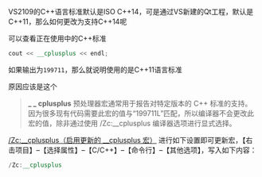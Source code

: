 VS2109的C++语言标准默认是ISO C++14，可是通过VS新建的Qt工程，默认是C++11，那么如何更改为支持C++14呢


可以查看正在使用中的C++标准

```C++
cout << __cplusplus << endl;
```

如果输出为`199711`，那么就说明使用的是C++11语言标准

原因应该是这个
> **_ _ cplusplus** 预处理器宏通常用于报告对特定版本的 C++ 标准的支持。 因为很多现有代码需要此宏的值与“199711L”匹配，所以编译器不会更改此宏的值，除非通过使用 /Zc:__cplusplus 编译器选项进行显式选择。

[/Zc:__cplusplus（启用更新的 __cplusplus 宏）](https://docs.microsoft.com/zh-cn/cpp/build/reference/zc-cplusplus?view=msvc-160&viewFallbackFrom=vs-2019)
进行如下设置即可更新宏，【右击项目】–【选择属性】–【C/C++】–【命令行】–【其他选项】，写入如下内容：

```C++
/Zc:__cplusplus 
```

